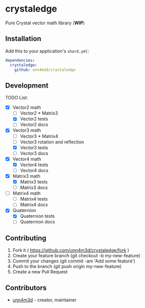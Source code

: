 # crystaledge

Pure Crystal vector math library (**WIP**)


## Installation


Add this to your application's `shard.yml`:

```yaml
dependencies:
  crystaledge:
    github: unn4m3d/crystaledge
```

## Development

TODO List:
- [x] Vector2 math
  - [ ] Vector2 * Matrix3
  - [x] Vector2 tests
  - [ ] Vector2 docs
- [x] Vector3 math
  - [ ] Vector3 * Matrix4
  - [ ] Vector3 rotation and reflection
  - [x] Vector3 tests
  - [ ] Vector3 docs
- [x] Vector4 math
  - [x] Vector4 tests
  - [ ] Vector4 docs
- [x] Matrix3 math
  - [x] Matrix3 tests
  - [ ] Matrix3 docs
- [ ] Matrix4 math
  - [ ] Matrix4 tests
  - [ ] Matrix4 docs
- [x] Quaternion
  - [x] Quaternion tests
  - [ ] Quaternion docs

## Contributing

1. Fork it ( https://github.com/unn4m3d/crystaledge/fork )
2. Create your feature branch (git checkout -b my-new-feature)
3. Commit your changes (git commit -am 'Add some feature')
4. Push to the branch (git push origin my-new-feature)
5. Create a new Pull Request

## Contributors

- [unn4m3d](https://github.com/unn4m3d) - creator, maintainer
